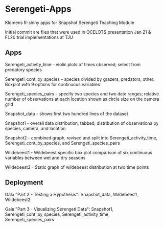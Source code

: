 # Serengeti-Apps
Klemens R-shiny apps for Snapshot Serengeti Teaching Module

Initial commit are files that were used in OCELOTS presentation Jan 21 & FL20 trial implementations at TJU

## Apps

Serengeti_activity_time - violin plots of times observed; select from predatory species

Serengeti_cont_by_species - species divided by grazers, predators, other. Boxplot with 9 options for continuous variables

Serengeti_species_pairs - specify two species and two date ranges; relative number of observations at each location shown as circle size on the camera grid


Snapshot_data - shows first two hundred lines of the dataset

Snapshot1 - overall data distribution, tabbed, distribution of observations by species, camera, and location

Snapshot2 - combined graph, revised and split into Serengeti_activity_time, Serengeti_cont_by_species, and Serengeti_species_pairs


Wildebeest1 - Wildebeest specific box plot comparison of six continuous variables between wet and dry seasons

Wildebeest2 - Static graph of wildebeest distribution at two time points


## Deployment

 Gala "Part 2 - Testing a Hypothesis": Snapshot_data, Wildebeest1, Wildebeest2
 
 Gala "Part 3 - Visualizing Serengeti Data": Snapshot1, Serengeti_cont_by_species, Serengeti_activity_time, Serengeti_species_pairs 
 
